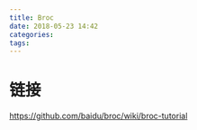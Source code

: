 ```yaml
---
title: Broc
date: 2018-05-23 14:42
categories: 
tags: 
---
```


# 链接
https://github.com/baidu/broc/wiki/broc-tutorial
